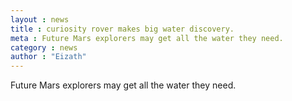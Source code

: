 ```yaml
---
layout : news
title : curiosity rover makes big water discovery.
meta : Future Mars explorers may get all the water they need.
category : news
author : "Eizath"
---
```

Future Mars explorers may get all the water they need.